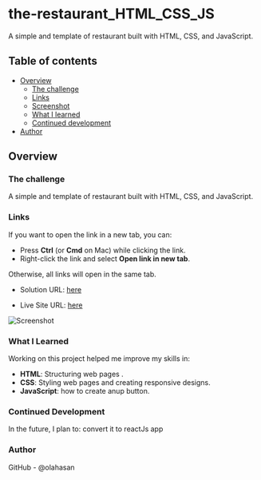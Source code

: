 # the-restaurant_HTML_CSS_JS

A simple and template of restaurant built with HTML, CSS, and JavaScript.

## Table of contents

- [Overview](#overview)
  - [The challenge](#the-challenge)
  - [Links](#links)
  - [Screenshot](#Screenshot)
  - [What I learned](#what-i-learned)
  - [Continued development](#continued-development)
- [Author](#author)

## Overview

### The challenge

A simple and template of restaurant built with HTML, CSS, and JavaScript.

### Links

If you want to open the link in a new tab, you can:

- Press **Ctrl** (or **Cmd** on Mac) while clicking the link.
- Right-click the link and select **Open link in new tab**.

Otherwise, all links will open in the same tab.

- Solution URL: [here](https://github.com/olahasan/the-restaurant_HTML_CSS_JS)

- Live Site URL: [here](https://olahasan.github.io/the-restaurant_HTML_CSS_JS/)


![Screenshot](./images/template.png)

### What I Learned

Working on this project helped me improve my skills in:

- **HTML**: Structuring web pages .
- **CSS**: Styling web pages and creating responsive designs.
- **JavaScript**: how to create anup button.

### Continued Development

In the future, I plan to:
convert it to reactJs app

### Author

GitHub - @olahasan


